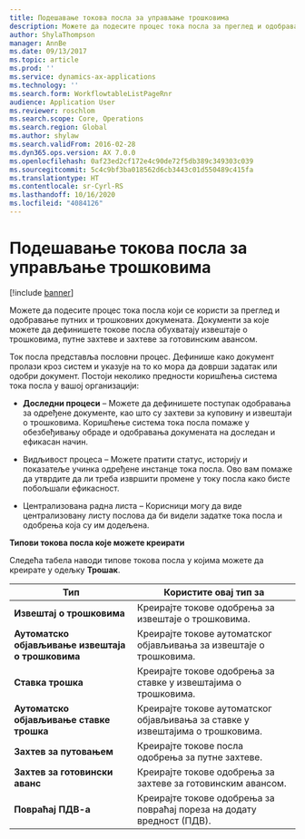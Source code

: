 ```yaml
---
title: Подешавање токова посла за управљање трошковима
description: Можете да подесите процес тока посла за преглед и одобравање путних и трошковних докумената.
author: ShylaThompson
manager: AnnBe
ms.date: 09/13/2017
ms.topic: article
ms.prod: ''
ms.service: dynamics-ax-applications
ms.technology: ''
ms.search.form: WorkflowtableListPageRnr
audience: Application User
ms.reviewer: roschlom
ms.search.scope: Core, Operations
ms.search.region: Global
ms.author: shylaw
ms.search.validFrom: 2016-02-28
ms.dyn365.ops.version: AX 7.0.0
ms.openlocfilehash: 0af23ed2cf172e4c90de72f5db389c349303c039
ms.sourcegitcommit: 5c4c9bf3ba018562d6cb3443c01d550489c415fa
ms.translationtype: HT
ms.contentlocale: sr-Cyrl-RS
ms.lasthandoff: 10/16/2020
ms.locfileid: "4084126"
---
```

# <a name="set-up-expense-management-workflows"></a>Подешавање токова посла за управљање трошковима

[!include [banner](../includes/banner.md)]

Можете да подесите процес тока посла који се користи за преглед и одобравање путних и трошковних докумената. Документи за које можете да дефинишете токове посла обухватају извештаје о трошковима, путне захтеве и захтеве за готовинским авансом.

Ток посла представља пословни процес. Дефинише како документ пролази кроз систем и указује на то ко мора да доврши задатак или одобри документ. Постоји неколико предности коришћења система тока посла у вашој организацији:

-   **Доследни процеси** – Можете да дефинишете поступак одобравања за одређене документе, као што су захтеви за куповину и извештаји о трошковима. Коришћење система тока посла помаже у обезбеђивању обраде и одобравања докумената на доследан и ефикасан начин.

-   Видљивост процеса – Можете пратити статус, историју и показатеље учинка одређене инстанце тока посла. Ово вам помаже да утврдите да ли треба извршити промене у току посла како бисте побољшали ефикасност.

-   Централизована радна листа – Корисници могу да виде централизовану листу послова да би видели задатке тока посла и одобрења која су им додељена. 

**Типови токова посла које можете креирати**

Следећа табела наводи типове токова посла у којима можете да креирате у одељку **Трошак**.


|              <strong>Тип</strong>              |                   <strong>Користите овај тип за</strong>                   |
|-------------------------------------------------|-----------------------------------------------------------------------|
|         <strong>Извештај о трошковима</strong>         |            Креирајте токове одобрења за извештаје о трошковима.             |
|  <strong>Аутоматско објављивање извештаја о трошковима</strong>   |        Креирајте токове аутоматског објављивања за извештаје о трошковима.        |
|       <strong>Ставка трошка</strong>        |     Креирајте токове одобрења за ставке у извештајима о трошковима.      |
| <strong>Аутоматско објављивање ставке трошка</strong> | Креирајте токове аутоматског објављивања за ставке у извештајима о трошковима. |
|       <strong>Захтев за путовањем</strong>       |          Креирајте токове посла одобрења за путне захтеве.           |
|      <strong>Захтев за готовински аванс</strong>      |         Креирајте токове одобрења за захтеве за готовинским авансом.          |
|        <strong>Повраћај ПДВ-а</strong>        | Креирајте токове одобрења за повраћај пореза на додату вредност (ПДВ).  |

